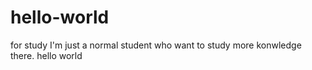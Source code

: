 # hello-world
for study
I'm just a normal student who want to study more konwledge there.
hello world
